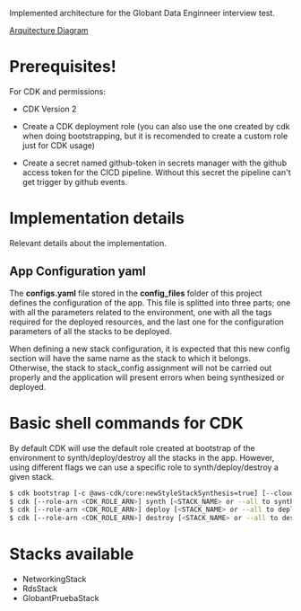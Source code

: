 Implemented architecture for the Globant Data Enginneer interview test.

[Arquitecture Diagram](./images/GlobantArq.pdf)

# Prerequisites!

For CDK and permissions:

* CDK Version 2

* Create a CDK deployment role (you can also use the one created by cdk when doing bootstrapping, but it is recomended to create a custom role just for CDK usage)

* Create a secret named github-token in secrets manager with the github access token for the CICD pipeline. Without this secret the pipeline can't get trigger by github events. 
# Implementation details
Relevant details about the implementation.

## App Configuration yaml 

The **configs.yaml** file stored in the **config_files** folder of this project defines the configuration of the app. This file is splitted into three parts; one with all the parameters related to the environment, one with all the tags required for the deployed resources, and the last one for the configuration parameters of all the stacks to be deployed. 

When defining a new stack configuration, it is expected that this new config section will have the same name as the stack to which it belongs. Otherwise, the stack to stack_config assignment will not be carried out properly and the application will present errors when being synthesized or deployed.

# Basic shell commands for CDK

By default CDK will use the default role created at bootstrap of the environment to synth/deploy/destroy all the stacks in the app. However, using different flags we can use a specific role to synth/deploy/destroy a given stack.

```bash
$ cdk bootstrap [-c @aws-cdk/core:newStyleStackSynthesis=true] [--cloudformation-execution-policies arn:aws:iam::aws:policy/PolicyName] aws://ACCOUNT-NUMBER/REGION
$ cdk [--role-arn <CDK_ROLE_ARN>] synth [<STACK_NAME> or --all to synthetize all the stacks]
$ cdk [--role-arn <CDK_ROLE_ARN>] deploy [<STACK_NAME> or --all to deploy all the stacks]
$ cdk [--role-arn <CDK_ROLE_ARN>] destroy [<STACK_NAME> or --all to destroy all the stacks]
```

# Stacks available

* NetworkingStack
* RdsStack
* GlobantPruebaStack